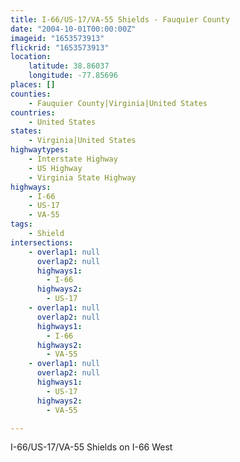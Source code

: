 ```yaml
---
title: I-66/US-17/VA-55 Shields - Fauquier County
date: "2004-10-01T00:00:00Z"
imageid: "1653573913"
flickrid: "1653573913"
location:
    latitude: 38.86037
    longitude: -77.85696
places: []
counties:
    - Fauquier County|Virginia|United States
countries:
    - United States
states:
    - Virginia|United States
highwaytypes:
    - Interstate Highway
    - US Highway
    - Virginia State Highway
highways:
    - I-66
    - US-17
    - VA-55
tags:
    - Shield
intersections:
    - overlap1: null
      overlap2: null
      highways1:
        - I-66
      highways2:
        - US-17
    - overlap1: null
      overlap2: null
      highways1:
        - I-66
      highways2:
        - VA-55
    - overlap1: null
      overlap2: null
      highways1:
        - US-17
      highways2:
        - VA-55

---
```

I-66/US-17/VA-55 Shields on I-66 West